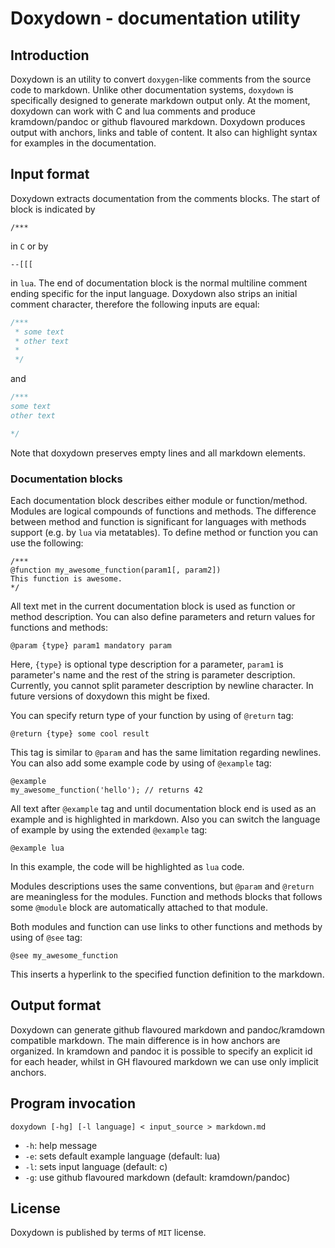 # Doxydown - documentation utility

## Introduction

Doxydown is an utility to convert `doxygen`-like comments from the source code to markdown.
Unlike other documentation systems, `doxydown` is specifically designed to generate markdown output only.
At the moment, doxydown can work with C and lua comments and produce kramdown/pandoc or github
flavoured markdown. Doxydown produces output with anchors, links and table of content.
It also can highlight syntax for examples in the documentation.

## Input format

Doxydown extracts documentation from the comments blocks. The start of block is indicated by

	/***  

in `C` or by

	--[[[

in `lua`. The end of documentation block is the normal multiline comment ending
specific for the input language. Doxydown also strips an initial comment character,
therefore the following inputs are equal:

~~~c
/***
 * some text
 * other text
 *
 */
~~~
and

~~~c
/***
some text
other text

*/
~~~

Note that doxydown preserves empty lines and all markdown elements.

### Documentation blocks

Each documentation block describes either module or function/method. Modules are
logical compounds of functions and methods. The difference between method and
function is significant for languages with methods support (e.g. by `lua` via
metatables). To define method or function you can use the following:

	/***
	@function my_awesome_function(param1[, param2])
	This function is awesome.
	*/ 

All text met in the current documentation block is used as function or method description.
You can also define parameters and return values for functions and methods:

	@param {type} param1 mandatory param

Here, `{type}` is optional type description for a parameter, `param1` is parameter's name
and the rest of the string is parameter description. Currently, you cannot split
parameter description by newline character. In future versions of doxydown this might
be fixed.

You can specify return type of your function by using of `@return` tag:

	@return {type} some cool result
	
This tag is similar to `@param` and has the same limitation regarding newlines.
You can also add some example code by using of `@example` tag:

	@example
	my_awesome_function('hello'); // returns 42

All text after `@example` tag and until documentation block end is used as an example
and is highlighted in markdown. Also you can switch the language of example by using
the extended `@example` tag:

	@example lua

In this example, the code will be highlighted as `lua` code.

Modules descriptions uses the same conventions, but `@param` and `@return` are
meaningless for the modules. Function and methods blocks that follows some `@module`
block are automatically attached to that module.

Both modules and function can use links to other functions and methods by using of
`@see` tag:

	@see my_awesome_function

This inserts a hyperlink to the specified function definition to the markdown.

## Output format

Doxydown can generate github flavoured markdown and pandoc/kramdown compatible
markdown. The main difference is in how anchors are organized. In kramdown and
pandoc it is possible to specify an explicit id for each header, whilst in
GH flavoured markdown we can use only implicit anchors.

## Program invocation

	doxydown [-hg] [-l language] < input_source > markdown.md

* `-h`: help message
* `-e`: sets default example language (default: lua)
* `-l`: sets input language (default: c)
* `-g`: use github flavoured markdown (default: kramdown/pandoc)

## License

Doxydown is published by terms of `MIT` license.